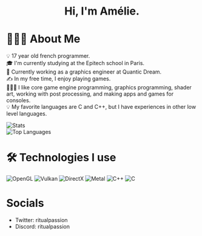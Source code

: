 <h1 align="center">Hi, I'm Amélie.</h1>

# 👩🏻‍💻 About Me

💡  17 year old french programmer.\
🎓 I'm currently studying at the Epitech school in Paris.\
🌱 Currently working as a graphics engineer at Quantic Dream.\
✍️ In my free time, I enjoy playing games.\
👩🏻‍💻 I like core game engine programming, graphics programming, shader art, working with post processing, and making apps and games for consoles.\
💡 My favorite languages are C and C++, but I have experiences in other low level languages.

![Stats](https://github-readme-stats-eight-theta.vercel.app/api?username=Sausty&show_icons=true&theme=algolia&include_all_commits=true&count_private=true)\
![Top Languages](https://github-readme-stats-eight-theta.vercel.app/api/top-langs/?username=Sausty&layout=compact&langs_count=8&theme=algolia)

# 🛠 Technologies I use

![OpenGL](https://img.shields.io/badge/-OpenGL-05122A?style=flat&logo=opengl)
![Vulkan](https://img.shields.io/badge/-Vulkan-05122A?style=flat&logo=vulkan)
![DirectX](https://img.shields.io/badge/-DirectX-05122A?style=flat&logo=microsoft)
![Metal](https://img.shields.io/badge/-Metal-05122A?style=flat&logo=apple)
![C++](https://img.shields.io/badge/-C++17-05122A?style=flat&logo=c&logoColor=563D7C)
![C](https://img.shields.io/badge/-C99-05122A?style=flat&logo=c&logoColor=563D7C)

# Socials
- Twitter: ritualpassion
- Discord: ritualpassion



